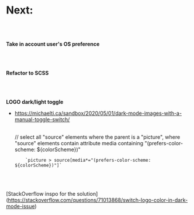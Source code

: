 # Next:

<br><br>

**Take in account user's OS preference**

<br><br>

**Refactor to SCSS**

<br><br>

**LOGO dark/light toggle**

- https://michaelti.ca/sandbox/2020/05/01/dark-mode-images-with-a-manual-toggle-switch/
  <br><br>

  // select all "source" elements where the parent is a "picture", where "source" elements contain attribute media containing "(prefers-color-scheme: ${colorScheme})"

          `picture > source[media*="(prefers-color-scheme: ${colorScheme})"]`

<br><br>

[StackOverflow inspo for the solution]
(https://stackoverflow.com/questions/71013868/switch-logo-color-in-dark-mode-issue)
